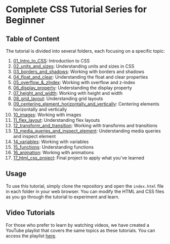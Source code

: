 # Complete CSS Tutorial Series for Beginner

## Table of Content

The tutorial is divided into several folders, each focusing on a specific topic:

1. [01_Intro_to_CSS](01_Intro_to_CSS/index.html): Introduction to CSS
2. [02_units_and_sizes](02_units_and_sizes/index.html): Understanding units and sizes in CSS
3. [03_borders_and_shadows](03_borders_and_shadows/index.html): Working with borders and shadows
4. [04_float_and_clear](04_float_and_clear/index.html): Understanding the float and clear properties
5. [05_overflow_&_zIndex](05_overflow_&_zIndex/index.html): Working with overflow and z-index
6. [06_display_property](06_display_property/index.html): Understanding the display property
7. [07_height_and_width](07_height_and_width/index.html): Working with height and width
8. [08_grid_layout](08_grid_layout/index.html): Understanding grid layouts
9. [09_centering_element_horizontally_and_vertically](09_centering_element_horizontally_and_vertically/index.html): Centering elements horizontally and vertically
10. [10_images](10_images/index.html): Working with images
11. [11_flex_layout](11_flex_layout/index.html): Understanding flex layouts
12. [12_transform_and_transition](12_transform_and_transition/index.html): Working with transforms and transitions
13. [13_media_queries_and_inspect_element](13_media_queries_and_inspect_element/index.html): Understanding media queries and inspect element
14. [14_variables](14_variables/index.html): Working with variables
15. [15_functions](15_functions/index.html): Understanding functions
16. [16_animation](16_animation/index.html): Working with animations
17. [17_html_css_project](17_html_css_project/index.html): Final project to apply what you've learned

## Usage

To use this tutorial, simply clone the repository and open the `index.html` file in each folder in your web browser. You can modify the HTML and CSS files as you go through the tutorial to experiment and learn.

## Video Tutorials

For those who prefer to learn by watching videos, we have created a YouTube playlist that covers the same topics as these tutorials. You can access the playlist [here](https://www.youtube.com/playlist?list=PLc2gzXD0sfRS528FNvlREn7Hit9huCHpl).